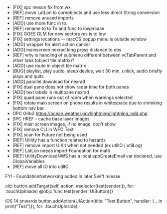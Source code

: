 * [FIX] spc meson fix from wx
* [REF] move LatLon to coreobjects and use less direct String conversion
* [REF] remove unused imports
* [ADD] use more func in to.
* [REF] rename to to To and func to lowercase
* [FIX] GOES GLM for new sectors res is to low
* [FIX] settings locations -- macOS popup menu is outside window
* [ADD] wrapper for alert action cancel
* [ADD] mainscreen nexrad long press distance to obs
* [REF] why is handling of submenu different between vcTabParent and other tabs (object tile matrix)?
* [ADD] use route in object tile matrix
* [BUG] playlist, play audio, sleep device, wait 30 min, unlick, audio briefly plays and quits
* [ADD] parallel download for nexrad
* [FIX] dual pane does not show radar time for both panes
* [ADD] text labels in multipane nexrad
* [FIX] quad pane runs out of room when warnings selected
* [FIX] rotate main screen on phone results in whitespace due to shrinking bottom nav bar
* OPC Grib2 https://ocean.weather.gov/lightning/lightning_pdd.php
* SPC HREF - cache base layer images
* [FIX] main screen images, if no image, don't show
* [FIX] remove CLI in WFO Text
* [FIX] scan for Future not being used
* [REF] Utility has a function related to hazards
* [REF] remove import UIKit when not needed (ex utilIO / utilLog)
* [REF] LatLon needs import Foundation for math
* [REF] UtilityDownloadNWS has a local appCreateEmail var declared, use GlobalVariables
* [REF] move all IO into utilIO

FYI - FoundationNetworking added in later Swift release

old:
button.addTarget(self, action: #selector(test(sender:)), for: .touchUpInside)
@objc func test(sender: UIButton){}

iOS 14 onwards
button.addAction(UIAction(title: "Test Button", handler: { _ in  print("Test")}), for: .touchUpInside)
